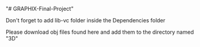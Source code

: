 "# GRAPHIX-Final-Project" 

Don't forget to add lib-vc folder inside the Dependencies folder

Please download obj files found here and add them to the directory named "3D"

